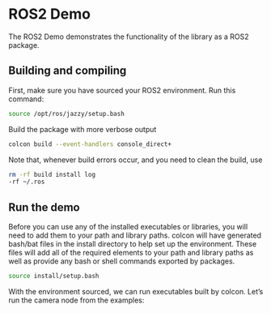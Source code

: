 # ROS2 Demo

The ROS2 Demo demonstrates the functionality of the library as a ROS2 package. 

## Building and compiling

First, make sure you have sourced your ROS2 environment. Run this command:

```bash
source /opt/ros/jazzy/setup.bash
```

Build the package with more verbose output

```bash
colcon build --event-handlers console_direct+
```

Note that, whenever build errors occur, and you need to clean the build, use

```bash
rm -rf build install log
-rf ~/.ros
```

## Run the demo

Before you can use any of the installed executables or libraries, you will need to add them to your path and library paths. 
colcon will have generated bash/bat files in the install directory to help set up the environment. 
These files will add all of the required elements to your path and library paths as well as provide any bash or shell commands exported by packages.

```bash
source install/setup.bash
```

With the environment sourced, we can run executables built by colcon. Let’s run the camera node from the examples:
<!-- 
```bash
ros2 run face_detector camera_node
```

In another terminal, let’s run the face detector node (don’t forget to source the setup script):

```bash
ros2 run face_detector face_detector_node
```

In yet another terminal, let’s run the viewer node:

```bash
ros2 run face_detector face_detector_viewer
```

Now, you should see the camera stream, with annotations produced by the face detector.
 -->
